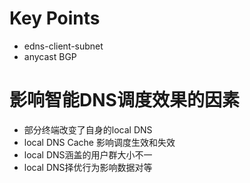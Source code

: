 # Key Points
- edns-client-subnet
- anycast BGP


# 影响智能DNS调度效果的因素
- 部分终端改变了自身的local DNS
- local DNS Cache 影响调度生效和失效
- local DNS涵盖的用户群大小不一
- local DNS择优行为影响数据对等
